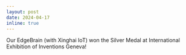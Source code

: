 ```yaml
---
layout: post
date: 2024-04-17
inline: true
---
```

Our EdgeBrain (with Xinghai IoT) won the Silver Medal at International Exhibition of Inventions Geneva!